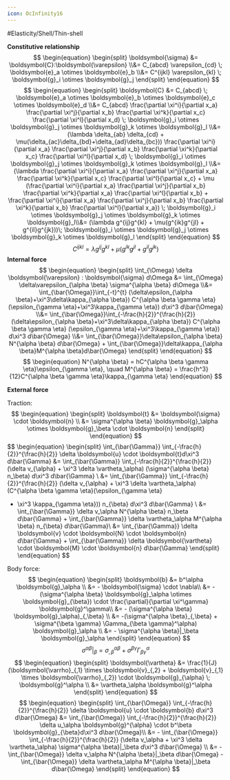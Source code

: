 ```yaml
---
icon: OcInfinity16
---
```



#Elasticity/Shell/Thin-shell 


**Constitutive relationship**
$$
\begin{equation}
\begin{split}
\boldsymbol{\sigma} &= \boldsymbol{C}:\boldsymbol{\varepsilon} \\&=
C_{abcd} \varepsilon_{cd} \; \boldsymbol{e}_a \otimes \boldsymbol{e}_b \\&=
C^{ijkl} \varepsilon_{kl} \; \boldsymbol{g}_i \otimes \boldsymbol{g}_j
\end{split}
\end{equation}
$$
$$
\begin{equation}
\begin{split}
\boldsymbol{C} &= C_{abcd} \; \boldsymbol{e}_a \otimes \boldsymbol{e}_b
\otimes \boldsymbol{e}_c \otimes \boldsymbol{e}_d \\&=
C_{abcd} \frac{\partial \xi^i}{\partial x_a}
\frac{\partial \xi^j}{\partial x_b}
\frac{\partial \xi^k}{\partial x_c}
\frac{\partial \xi^l}{\partial x_d}
\; \boldsymbol{g}_i \otimes \boldsymbol{g}_j
\otimes \boldsymbol{g}_k \otimes \boldsymbol{g}_l \\&=
(\lambda \delta_{ab} \delta_{cd} + \mu(\delta_{ac}\delta_{bd}+\delta_{ad}\delta_{bc}))
\frac{\partial \xi^i}{\partial x_a}
\frac{\partial \xi^j}{\partial x_b}
\frac{\partial \xi^k}{\partial x_c}
\frac{\partial \xi^l}{\partial x_d}
\; \boldsymbol{g}_i \otimes \boldsymbol{g}_j
\otimes \boldsymbol{g}_k \otimes \boldsymbol{g}_l \\&=
(\lambda \frac{\partial \xi^i}{\partial x_a} \frac{\partial \xi^j}{\partial x_a}
\frac{\partial \xi^k}{\partial x_c} \frac{\partial \xi^l}{\partial x_c} +
\mu (\frac{\partial \xi^i}{\partial x_a} \frac{\partial \xi^j}{\partial x_b}
\frac{\partial \xi^k}{\partial x_a} \frac{\partial \xi^l}{\partial x_b} +
\frac{\partial \xi^i}{\partial x_a} \frac{\partial \xi^j}{\partial x_b}
\frac{\partial \xi^k}{\partial x_b} \frac{\partial \xi^l}{\partial x_a})
\; \boldsymbol{g}_i \otimes \boldsymbol{g}_j
\otimes \boldsymbol{g}_k \otimes \boldsymbol{g}_l\\&=
(\lambda g^{ij}g^{kl} + \mu(g^{ik}g^{jl} + g^{il}g^{jk}))\; \boldsymbol{g}_i \otimes \boldsymbol{g}_j
\otimes \boldsymbol{g}_k \otimes \boldsymbol{g}_l
\end{split}
\end{equation}
$$
$$
\begin{equation}
C^{ijkl} = \lambda g^{ij}g^{kl} + \mu(g^{ik}g^{jl} + g^{il}g^{jk})
\end{equation}
$$
**Internal force**
$$
\begin{equation}
\begin{split}
\int_{\Omega} \delta \boldsymbol{\varepsilon} : \boldsymbol{\sigma} d\Omega &=
\int_{\Omega} \delta\varepsilon_{\alpha \beta} \sigma^{\alpha \beta} d\Omega \\&=
\int_{\bar{\Omega}}\int_{-t}^{t} (\delta\epsilon_{\alpha \beta}+\xi^3\delta\kappa_{\alpha \beta})
C^{\alpha \beta \gamma \eta} (\epsilon_{\gamma \eta}+\xi^3\kappa_{\gamma \eta}) d\xi^3 d\bar{\Omega} \\&=
\int_{\bar{\Omega}}\int_{-\frac{h}{2}}^{\frac{h}{2}} (\delta\epsilon_{\alpha \beta}+\xi^3\delta\kappa_{\alpha \beta})
C^{\alpha \beta \gamma \eta} (\epsilon_{\gamma \eta}+\xi^3\kappa_{\gamma \eta}) d\xi^3 d\bar{\Omega} \\&=
\int_{\bar{\Omega}}\delta\epsilon_{\alpha \beta} N^{\alpha \beta} d\bar{\Omega} +
\int_{\bar{\Omega}}\delta\kappa_{\alpha \beta}M^{\alpha \beta}d\bar{\Omega}
\end{split}
\end{equation}
$$
$$
\begin{equation}
N^{\alpha \beta} = hC^{\alpha \beta \gamma \eta}\epsilon_{\gamma \eta}, \quad M^{\alpha \beta} = \frac{h^3}{12}C^{\alpha \beta \gamma \eta}\kappa_{\gamma \eta}
\end{equation}
$$

**External force**

Traction:
$$
\begin{equation}
\begin{split}
\boldsymbol{t} &= \boldsymbol{\sigma} \cdot \boldsymbol{n} \\
&= \sigma^{\alpha \beta} \boldsymbol{g}_\alpha
\otimes \boldsymbol{g}_\beta \cdot \boldsymbol{n}
\end{split}
\end{equation}
$$
$$
\begin{equation}
\begin{split}
\int_{\bar{\Gamma}}
\int_{-\frac{h}{2}}^{\frac{h}{2}}
\delta \boldsymbol{u} \cdot \boldsymbol{t}d\xi^3 d\bar{\Gamma}
&= \int_{\bar{\Gamma}}
\int_{-\frac{h}{2}}^{\frac{h}{2}}
(\delta v_{\alpha} + \xi^3 \delta \vartheta_\alpha)
(\sigma^{\alpha \beta} n_\beta) d\xi^3 d\bar{\Gamma} \\
&= \int_{\bar{\Gamma}}
\int_{-\frac{h}{2}}^{\frac{h}{2}}
(\delta v_{\alpha} + \xi^3 \delta \vartheta_\alpha)
(C^{\alpha \beta \gamma \eta}(\epsilon_{\gamma \eta}
+ \xi^3 \kappa_{\gamma \eta}))
n_{\beta} d\xi^3 d\bar{\Gamma} \\
&= \int_{\bar{\Gamma}} \delta v_\alpha
N^{\alpha \beta} n_\beta d\bar{\Gamma} +
\int_{\bar{\Gamma}} \delta \vartheta_\alpha
M^{\alpha \beta} n_{\beta} d\bar{\Gamma}\\
&= \int_{\bar{\Gamma}} \delta \boldsymbol{v} \cdot
\boldsymbol{N} \cdot \boldsymbol{n} d\bar{\Gamma} +
\int_{\bar{\Gamma}} \delta \boldsymbol{\vartheta} \cdot
\boldsymbol{M} \cdot \boldsymbol{n} d\bar{\Gamma}
\end{split}
\end{equation}
$$

Body force:
$$
\begin{equation}
\begin{split}
\boldsymbol{b} &= b^\alpha \boldsymbol{g}_\alpha \\
&= - \boldsymbol{\sigma} \cdot  \nabla\\
&= - (\sigma^{\alpha \beta} \boldsymbol{g}_\alpha \otimes
\boldsymbol{g}_{\beta}) \cdot
\frac{\partial}{\partial \xi^\gamma} \boldsymbol{g}^\gamma\\
&= - (\sigma^{\alpha \beta} \boldsymbol{g}_\alpha)_{,\beta} \\
&= -(\sigma^{\alpha \beta}_{,\beta} +
\sigma^{\beta \gamma} \Gamma_{\beta \gamma}^\alpha) \boldsymbol{g}_\alpha \\
&= - \sigma^{\alpha \beta}|_\beta \boldsymbol{g}_\alpha
\end{split}
\end{equation}
$$
$$
\begin{equation}
\sigma^{\alpha \beta}|_\beta = \sigma^{\alpha \beta}_{,\beta} +
\sigma^{\beta \gamma} \Gamma_{\beta \gamma}^\alpha
\end{equation}
$$
$$
\begin{equation}
\begin{split}
\boldsymbol{\vartheta} &= \frac{1}{J}
(\boldsymbol{\varrho}_{,1} \times
\boldsymbol{v}_{,2} + \boldsymbol{v}_{,1} \times \boldsymbol{\varrho}_{,2}) \cdot
\boldsymbol{g}_{\alpha} \; \boldsymbol{g}^\alpha \\
&= \vartheta_\alpha \boldsymbol{g}^\alpha
\end{split}
\end{equation}
$$
$$
\begin{equation}
\begin{split}
\int_{\bar{\Omega}} \int_{-\frac{h}{2}}^{\frac{h}{2}}
\delta \boldsymbol{u} \cdot \boldsymbol{b} d\xi^3 d\bar{\Omega}
&= \int_{\bar{\Omega}} \int_{-\frac{h}{2}}^{\frac{h}{2}}
\delta u_\alpha \boldsymbol{g}^{\alpha} \cdot
b^\beta \boldsymbol{g}_{\beta}d\xi^3 d\bar{\Omega}\\
&= - \int_{\bar{\Omega}} \int_{-\frac{h}{2}}^{\frac{h}{2}}
(\delta v_\alpha + \xi^3 \delta \vartheta_\alpha)
\sigma^{\alpha \beta}|_\beta d\xi^3 d\bar{\Omega} \\
&= - \int_{\bar{\Omega}} \delta v_\alpha
N^{\alpha \beta}|_\beta d\bar{\Omega} -
\int_{\bar{\Omega}} \delta \vartheta_\alpha
M^{\alpha \beta}|_\beta d\bar{\Omega}
\end{split}
\end{equation}
$$
